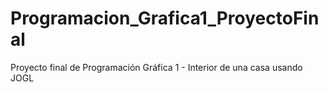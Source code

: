 # Programacion_Grafica1_ProyectoFinal
Proyecto final de Programación Gráfica 1 - Interior de una casa usando JOGL
